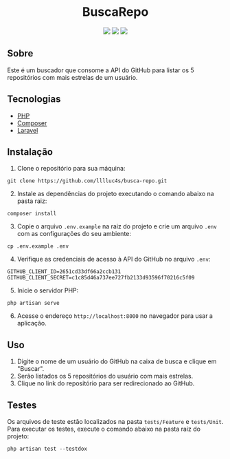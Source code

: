 <h1 align="center">BuscaRepo</h1>

<p align="center">
  <img src="https://img.shields.io/static/v1?label=PHP&message=8.1&color=blue&style=flat-square&logo=php"/>
  <img src="https://img.shields.io/static/v1?label=Laravel&message=10.8&color=red&style=flat-square&logo=laravel"/>
  <img src="https://img.shields.io/static/v1?label=PHPUnit&message=10.1&color=green&style=flat-square&logo=php"/>
</p>

## Sobre

Este é um buscador que consome a API do GitHub para listar os 5 repositórios com mais estrelas de um usuário.

## Tecnologias

-   [PHP](https://www.php.net/downloads)
-   [Composer](https://getcomposer.org/download/)
-   [Laravel](https://laravel.com/docs/8.x/installation)

## Instalação

1. Clone o repositório para sua máquina:

```
git clone https://github.com/lllluc4s/busca-repo.git
```

2. Instale as dependências do projeto executando o comando abaixo na pasta raiz:

```
composer install
```

3. Copie o arquivo `.env.example` na raiz do projeto e crie um arquivo `.env` com as configurações do seu ambiente:

```
cp .env.example .env
```

4. Verifique as credenciais de acesso à API do GitHub no arquivo `.env`:

```
GITHUB_CLIENT_ID=2651cd33df66a2ccb131
GITHUB_CLIENT_SECRET=c1c85d46a737ee727fb2133d93596f70216c5f09
```

5. Inicie o servidor PHP:

```
php artisan serve
```

6. Acesse o endereço `http://localhost:8000` no navegador para usar a aplicação.

## Uso

1. Digite o nome de um usuário do GitHub na caixa de busca e clique em "Buscar".
2. Serão listados os 5 repositórios do usuário com mais estrelas.
3. Clique no link do repositório para ser redirecionado ao GitHub.

## Testes

Os arquivos de teste estão localizados na pasta `tests/Feature` e `tests/Unit`.
Para executar os testes, execute o comando abaixo na pasta raiz do projeto:

```
php artisan test --testdox
```

